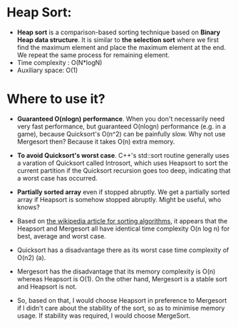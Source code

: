 # Heap Sort:
- **Heap sort** is a comparison-based sorting technique based on **Binary Heap data structure**. It is similar to **the selection sort** where we first find the maximum element and place the maximum element at the end. We repeat the same process for remaining element.
- Time complexity : O(N*logN)
- Auxiliary space: O(1)

# Where to use it?
- **Guaranteed O(nlogn) performance**. When you don't necessarily need very fast performance, but guaranteed O(nlogn) performance (e.g. in a game), because Quicksort's O(n^2) can be painfully slow. Why not use Mergesort then? Because it takes O(n) extra memory.
- **To avoid Quicksort's worst case**. C++'s std::sort routine generally uses a varation of Quicksort called Introsort, which uses Heapsort to sort the current partition if the Quicksort recursion goes too deep, indicating that a worst case has occurred.

- **Partially sorted array** even if stopped abruptly. We get a partially sorted array if Heapsort is somehow stopped abruptly. Might be useful, who knows?
- Based on [the wikipedia article for sorting algorithms](https://en.wikipedia.org/wiki/Sorting_algorithm), it appears that the Heapsort and Mergesort all have identical time complexity O(n log n) for best, average and worst case.
- Quicksort has a disadvantage there as its worst case time complexity of O(n2) (a).

- Mergesort has the disadvantage that its memory complexity is O(n) whereas Heapsort is O(1). On the other hand, Mergesort is a stable sort and Heapsort is not.

- So, based on that, I would choose Heapsort in preference to Mergesort if I didn't care about the stability of the sort, so as to minimise memory usage. If stability was required, I would choose MergeSort.
